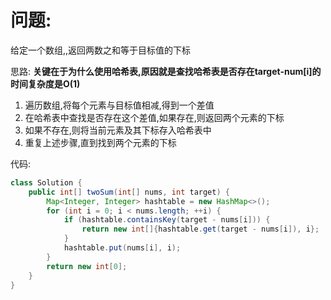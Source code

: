 # 问题:
给定一个数组,,返回两数之和等于目标值的下标

思路:
**关键在于为什么使用哈希表,原因就是查找哈希表是否存在target-num[i]的时间复杂度是O(1)**
1. 遍历数组,将每个元素与目标值相减,得到一个差值  
2. 在哈希表中查找是否存在这个差值,如果存在,则返回两个元素的下标  
3. 如果不存在,则将当前元素及其下标存入哈希表中  
4. 重复上述步骤,直到找到两个元素的下标  

代码:
```java
class Solution {
    public int[] twoSum(int[] nums, int target) {
        Map<Integer, Integer> hashtable = new HashMap<>();
        for (int i = 0; i < nums.length; ++i) {
            if (hashtable.containsKey(target - nums[i])) {
                return new int[]{hashtable.get(target - nums[i]), i};
            }
            hashtable.put(nums[i], i);
        }
        return new int[0];
    }
}
```